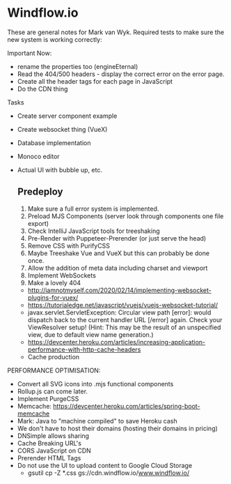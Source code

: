 # Windflow.io
These are general notes for Mark van Wyk. Required tests to make sure the new system is working correctly:

Important Now:
 * rename the properties too (engineEternal)
 * Read the 404/500 headers - display the correct error on the error page.
 * Create all the header tags for each page in JavaScript
 * Do the CDN thing

Tasks
 * Create server component example
 * Create websocket thing (VueX)
 * Database implementation
 * Monoco editor
 * Actual UI with bubble up, etc.


   ## Predeploy
   1. Make sure a full error system is implemented.
   2. Preload MJS Components (server look through components one file export)
   3. Check IntelliJ JavaScript tools for treeshaking
   4. Pre-Render with Puppeteer-Prerender (or just serve the head)
   5. Remove CSS with PurifyCSS
   6. Maybe Treeshake Vue and VueX but this can probably be done once.
   7. Allow the addition of meta data including charset and viewport
   8. Implement WebSockets
   9. Make a lovely 404

   * http://iamnotmyself.com/2020/02/14/implementing-websocket-plugins-for-vuex/
   * https://tutorialedge.net/javascript/vuejs/vuejs-websocket-tutorial/
   * javax.servlet.ServletException: Circular view path [error]: would dispatch back to the current handler URL [/error] again. Check your ViewResolver setup! (Hint: This may be the result of an unspecified view, due to default view name generation.)
   * https://devcenter.heroku.com/articles/increasing-application-performance-with-http-cache-headers
   * Cache production

PERFORMANCE OPTIMISATION:
   * Convert all SVG icons into .mjs functional components
   * Rollup.js can come later.
   * Implement PurgeCSS
   * Memcache: https://devcenter.heroku.com/articles/spring-boot-memcache
   * Mark: Java to "machine compiled" to save Heroku cash
   * We don't have to host their domains (hosting their domains in pricing)
   * DNSimple allows sharing
   * Cache Breaking URL's
   * CORS JavaScript on CDN
   * Prerender HTML Tags
   * Do not use the UI to upload content to Google Cloud Storage
     - gsutil cp -Z *.css gs://cdn.windflow.io/www.windflow.io/
  
